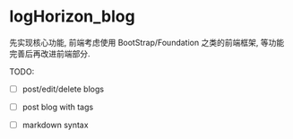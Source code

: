 # logHorizon_blog

先实现核心功能, 前端考虑使用 BootStrap/Foundation 之类的前端框架, 等功能完善后再改进前端部分.

TODO:
- [ ] post/edit/delete blogs
- [ ] post blog with tags
- [ ] markdown syntax

